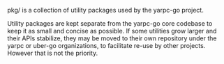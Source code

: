 pkg/ is a collection of utility packages used by the yarpc-go project.

Utility packages are kept separate from the yarpc-go core codebase to keep it
as small and concise as possible. If some utilities grow larger and their APIs
stabilize, they may be moved to their own repository under the yarpc or uber-go
organizations, to facilitate re-use by other projects. However that is not the
priority.
